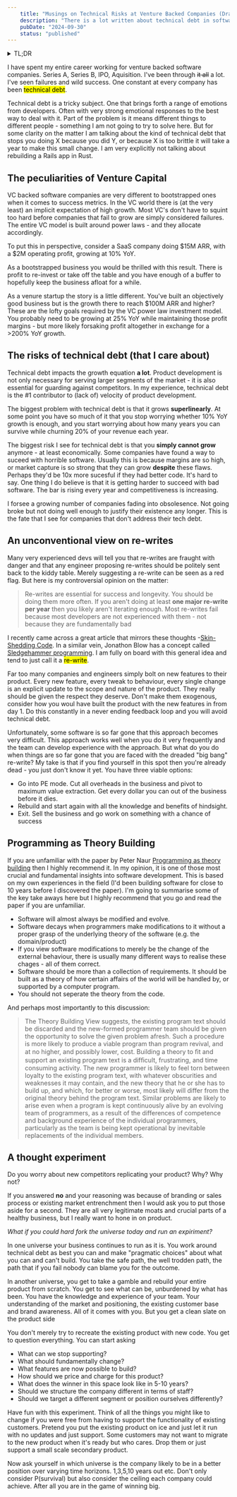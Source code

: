 ```yaml
---
    title: "Musings on Technical Risks at Venture Backed Companies (Draft)"
    description: "There is a lot written about technical debt in software. I've spent a lot of time trying to understand how it impacts growth dynamics at venture backed startups."
    pubDate: "2024-09-30"
    status: "published"
---
```

<details>
  <summary> TL;DR</summary>
  There is real risk in failing to innovate and build. Growing too slow may be a slow death, but it is a very real failure mode. If you have a lot of technical debt in your product, throwing it away and starting again may be risky, but it may be less risky in the long term than persisting with a broken foundation.
</details>

I have spent my entire career working for venture backed software companies. Series A, Series B, IPO, Aquisition. I've been through <s>it all</s> a lot. I've seen failures and wild success. One constant at every company has been <mark>technical debt</mark>.

Technical debt is a tricky subject. One that brings forth a range of emotions from developers. Often with very strong emotional responses to the best way to deal with it. Part of the problem is it means different things to different people - something I am not going to try to solve here. But for some clarity on the matter I am talking about the kind of technical debt that stops you doing X because you did Y, or because X is too brittle it will take a year to make this small change. I am very explicitly not talking about rebuilding a Rails app in Rust.

## The peculiarities of Venture Capital
VC backed software companies are very different to bootstrapped ones when it comes to success metrics. In the VC world there is (at the very least) an implicit expectation of high growth. Most VC's don't have to squint too hard before companies that fail to grow are simply considered failures. The entire VC model is built around power laws - and they allocate accordingly.

To put this in perspective, consider a SaaS company doing $15M ARR, with a $2M operating profit, growing at 10% YoY.

As a bootstrapped business you would be thrilled with this result. There is profit to re-invest or take off the table and you have enough of a buffer to hopefully keep the business afloat for a while.

As a venure startup the story is a little different. You've built an objectively good business but is the growth there to reach $100M ARR and higher? These are the lofty goals required by the VC power law investment model. You probably need to be growing at 25% YoY while maintaining those profit margins - but more likely forsaking profit altogether in exchange for a >200% YoY growth.

## The risks of technical debt (that I care about)

Technical debt impacts the growth equation __a lot__. Product development is not only necessary for serving larger segments of the market - it is also essential for guarding against competitors. In my experience, technical debt is the #1 contributor to (lack of) velocity of product development.

The biggest problem with technical debt is that it grows __superlinearly__. At some point you have so much of it that you stop worrying whether 10% YoY growth is enough, and you start worrying about how many years you can survive while churning 20% of your revenue each year.

The biggest risk I see for technical debt is that you **simply cannot grow** anymore - at least economically. Some companies have found a way to suceed with horrible software. Usually this is because margins are so high, or market capture is so strong that they can grow **despite** these flaws. Perhaps they'd be 10x more sucesful if they had better code. It's hard to say. One thing I do believe is that it is getting harder to succeed with bad software. The bar is rising every year and competitiveness is increasing.

I forsee a growing number of companies fading into obsolesence. Not going broke but not doing well enough to justify their existence any longer. This is the fate that I see for companies that don't address their tech debt.


## An unconventional view on re-writes

Many very experienced devs will tell you that re-writes are fraught with danger and that any engineer proposing re-writes should be politely sent back to the kiddy table. Merely suggesting a re-write can be seen as a red flag. But here is my controversial opinion on the matter:

> Re-writes are essential for success and longevity. You should be doing them more often. If you aren't doing at least __one major re-write per year__ then you likely aren't iterating enough. Most re-writes fail because most developers are not experienced with them - not because they are fundamentally bad

I recently came across a great article that mirrors these thoughts -[Skin-Shedding Code](https://registerspill.thorstenball.com/p/skin-shedding-code). In a similar vein, Jonathon Blow has a concept called [Sledgehammer programming](https://www.youtube.com/watch?v=ubWB_ResHwM). I am fully on board with this general idea and tend to just call it a <mark>re-write</mark>.

Far too many companies and engineers simply bolt on new features to their product. Every new feature, every tweak to behaviour, every single change is an explicit update to the scope and nature of the product. They really should be given the respect they deserve. Don't make them exogenous, consider how you woul have built the product with the new features in from day 1. Do this constantly in a never ending feedback loop and you will avoid technical debt.

Unfortunately, some software is so far gone that this approach becomes very difficult. This approach works well when you do it very frequently and the team can develop experience with the approach. But what do you do when things are so far gone that you are faced with the dreaded "big bang" re-write? My take is that if you find yourself in this spot then you're already dead - you just don't know it yet. You have three viable options:

- Go into PE mode. Cut all overheads in the business and pivot to maximum value extraction. Get every dollar you can out of the business before it dies.
- Rebuild and start again with all the knowledge and benefits of hindsight.
- Exit. Sell the business and go work on something with a chance of success


## Programming as Theory Building
If you are unfamiliar with the paper by Peter Naur [Programming as theory building](https://pages.cs.wisc.edu/~remzi/Naur.pdf) then I highly recommend it. In my opinion, it is one of those most crucial and fundamental insights into software development. This is based on my own experiences in the field (I'd been building software for close to 10 years before I discovered the paper). I'm going to summarise some of the key take aways here but I highly recommend that you go and read the paper if you are unfamiliar.

- Software will almost always be modified and evolve.
- Software decays when programmers make modifications to it without a proper grasp of the underlying theory of the software (e.g. the domain/product)
- If you view software modifications to merely be the change of the external behaviour, there is usually many different ways to realise these chages - all of them correct.
- Software should be more than a collection of requirements. It should be built as a theory of how certain affairs of the world will be handled by, or supported by a computer program.
- You should not seperate the theory from the code.

And perhaps most importantly to this discussion:

> The Theory Building View suggests, the existing program text should be discarded and the new-formed programmer team should be given the opportunity to solve the given problem afresh. Such a procedure is more likely to produce a viable program than program revival, and at no higher, and possibly lower, cost. Building a theory to ﬁt and support an existing program text is a difﬁcult, frustrating, and time consuming activity. The new programmer is likely to feel torn between loyalty to the existing program text, with whatever obscurities and weaknesses it may contain, and the new theory that he or she has to build up, and which, for better or worse, most likely will differ from the original theory behind the program text. Similar problems are likely to arise even when a program is kept continuously alive by an evolving team of programmers, as a result of the differences of competence and background experience of the individual programmers, particularly as the team is being kept operational by inevitable replacements of the individual members.




## A thought experiment
Do you worry about new competitors replicating your product? Why? Why not?

If you answered __no__ and your reasoning was because of branding or sales process or existing market entrenchment then I would ask you to put those aside for a second. They are all very legitimate moats and crucial parts of a healthy business, but I really want to hone in on product.

*What if you could hard fork the universe today and run an expiriment?*

In one universe your business continues to run as it is. You work around technical debt as best you can and make "pragmatic choices" about what you can and can't build. You take the safe path, the well trodden path, the path that if you fail nobody can blame you for the outcome.

In another universe, you get to take a gamble and rebuild your entire product from scratch. You get to see what can be, unburdened by what has been. You have the knowledge and experience of your team. Your understanding of the market and positioning, the existing customer base and brand awareness. All of it comes with you. But you get a clean slate on the product side

You don't merely try to recreate the existing product with new code. You get to question everything. You can start asking
- What can we stop supporting?
- What should fundamentally change?
- What features are now possible to build?
- How should we price and charge for this product?
- What does the winner in this space look like in 5-10 years?
- Should we structure the company different in terms of staff?
- Should we target a different segment or position ourselves differently?

Have fun with this experiment. Think of all the things you might like to change if you were free from having to support the functionality of existing customers. Pretend you put the existing product on ice and just let it run with no updates and just support. Some customers may not want to migrate to the new product when it's ready but who cares. Drop them or just support a small scale secondary product.

Now ask yourself in which universe is the company likely to be in a better position over varying time horizons. 1,3,5,10 years out etc. Don't only consider P(survival) but also consider the ceiling each company could achieve. After all you are in the game of winning big.
